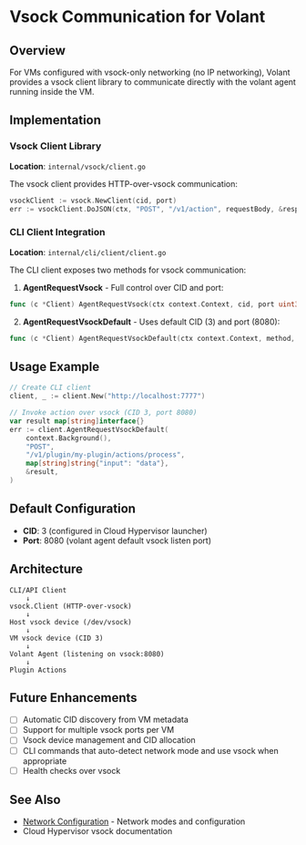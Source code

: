 # Vsock Communication for Volant

## Overview

For VMs configured with vsock-only networking (no IP networking), Volant provides a vsock client library to communicate directly with the volant agent running inside the VM.

## Implementation

### Vsock Client Library

**Location**: `internal/vsock/client.go`

The vsock client provides HTTP-over-vsock communication:

```go
vsockClient := vsock.NewClient(cid, port)
err := vsockClient.DoJSON(ctx, "POST", "/v1/action", requestBody, &responseBody)
```

### CLI Client Integration

**Location**: `internal/cli/client/client.go`

The CLI client exposes two methods for vsock communication:

1. **AgentRequestVsock** - Full control over CID and port:
```go
func (c *Client) AgentRequestVsock(ctx context.Context, cid, port uint32, method, path string, body any, out any) error
```

2. **AgentRequestVsockDefault** - Uses default CID (3) and port (8080):
```go
func (c *Client) AgentRequestVsockDefault(ctx context.Context, method, path string, body any, out any) error
```

## Usage Example

```go
// Create CLI client
client, _ := client.New("http://localhost:7777")

// Invoke action over vsock (CID 3, port 8080)
var result map[string]interface{}
err := client.AgentRequestVsockDefault(
    context.Background(),
    "POST",
    "/v1/plugin/my-plugin/actions/process",
    map[string]string{"input": "data"},
    &result,
)
```

## Default Configuration

- **CID**: 3 (configured in Cloud Hypervisor launcher)
- **Port**: 8080 (volant agent default vsock listen port)

## Architecture

```
CLI/API Client
    ↓
vsock.Client (HTTP-over-vsock)
    ↓
Host vsock device (/dev/vsock)
    ↓
VM vsock device (CID 3)
    ↓
Volant Agent (listening on vsock:8080)
    ↓
Plugin Actions
```

## Future Enhancements

- [ ] Automatic CID discovery from VM metadata
- [ ] Support for multiple vsock ports per VM
- [ ] Vsock device management and CID allocation
- [ ] CLI commands that auto-detect network mode and use vsock when appropriate
- [ ] Health checks over vsock

## See Also

- [Network Configuration](./network-configuration.md) - Network modes and configuration
- Cloud Hypervisor vsock documentation

